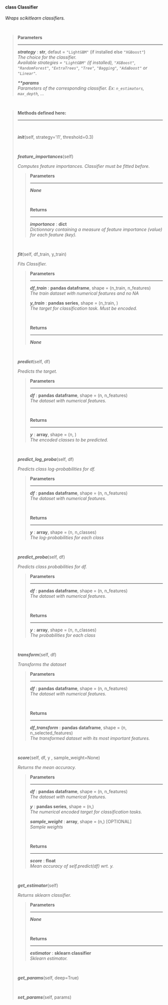 #### class Classifier ####
*Wraps scikitlearn classifiers.* <br/>

<br/>

> **Parameters**
> ___
>  
> ***strategy*** : **str**, defaut = `"LightGBM"` (if installed else `"XGBoost"`) <br/>
> *The choice for the classifier.* <br/>
> *Available strategies = `"LightGBM"` (if installed), `"XGBoost"`, `"RandomForest"`, `"ExtraTrees"`, `"Tree"`, `"Bagging"`, `"AdaBoost"` or `"Linear"`.* 
>
> ***\*\*params*** <br/>
> *Parameters of the corresponding classifier. Ex: `n_estimators`, `max_depth`, ...*

<br/>

> **Methods defined here:**
> ___
>
> <br/>
>
> ***init***(self, strategy='l1', threshold=0.3) 
> 
> <br/>
>
> ***feature_importances***(self) 
>
> *Computes feature importances. Classifier must be fitted before.*
>
>> **Parameters** 
>> ___ 
>>
>> ***None*** 
>>
>> <br/>
>>
>> **Returns** 
>> ___ 
>>
>> ***importance*** : **dict** <br/>
>> *Dictionnary containing a measure of feature importance (value) for each feature (key).*
>
> <br/>
>
> ***fit***(self, df_train, y_train) 
>
> *Fits Classifier.*
>
>> **Parameters** 
>> ___ 
>> 
>> ***df_train*** : **pandas dataframe**, shape = (n_train, n_features) <br/>
>> *The train dataset with numerical features and no NA* 
>>
>> ***y_train*** : **pandas series**, shape = (n_train, ) <br/>
>> *The target for classification task. Must be encoded.* 
>>
>> <br/>
>> 
>> **Returns** 
>> ___ 
>>
>> ***None*** 
>
> <br/>
>
> ***predict***(self, df) 
>
> *Predicts the target.*
>
>> **Parameters** 
>> ___ 
>> 
>> ***df*** : **pandas dataframe**, shape = (n, n_features) <br/>
>> *The dataset with numerical features.* 
>>
>> <br/>
>> 
>> **Returns** 
>> ___ 
>>
>> ***y*** : **array**, shape = (n, ) <br/>
>> *The encoded classes to be predicted.* 
>
> <br/>
>
> ***predict_log_proba***(self, df) 
>
> *Predicts class log-probabilities for df.*
>
>> **Parameters** 
>> ___ 
>> 
>> ***df*** : **pandas dataframe**, shape = (n, n_features) <br/>
>> *The dataset with numerical features.* 
>>
>> <br/>
>> 
>> **Returns** 
>> ___ 
>>
>> ***y*** : **array**, shape = (n, n_classes) <br/>
>> *The log-probabilities for each class* 
>
> <br/>
>
> ***predict_proba***(self, df) 
>
> *Predicts class probabilities for df.*
>
>> **Parameters** 
>> ___ 
>> 
>> ***df*** : **pandas dataframe**, shape = (n, n_features) <br/>
>> *The dataset with numerical features.* 
>>
>> <br/>
>> 
>> **Returns** 
>> ___ 
>>
>> ***y*** : **array**, shape = (n, n_classes) <br/>
>> *The probabilities for each class* 
>
> <br/>
>
> ***transform***(self, df)
>
> *Transforms the dataset*
>
>> **Parameters** 
>> ___ 
>> 
>> ***df*** : **pandas dataframe**, shape = (n, n_features) <br/>
>> *The dataset with numerical features.* 
>>
>> <br/>
>> 
>> **Returns** 
>> ___ 
>>
>> ***df_transform*** : **pandas dataframe**, shape = (n, n_selected_features) <br/>
>> *The transformed dataset with its most important features.* 
>
> <br/>
>
> ***score***(self, df, y , sample_weight=None)
>
> *Returns the mean accuracy.*
>
>> **Parameters** 
>> ___ 
>> 
>> ***df*** : **pandas dataframe**, shape = (n, n_features) <br/>
>> *The dataset with numerical features.* 
>>
>> ***y*** : **pandas series**, shape = (n,) <br/>
>> *The numerical encoded target for classification tasks.*
>>
>> ***sample_weight*** : **array**, shape = (n,) [OPTIONAL]<br/>
>> *Sample weights*
>>
>> <br/>
>>
>> **Returns** 
>> ___ 
>>
>> ***score*** : **float** <br/>
>> *Mean accuracy of self.predict(df) wrt. y.*
>
> <br/>
>
> ***get_estimator***(self)
>
> *Returns sklearn classifier.*
>
>> **Parameters** 
>> ___ 
>>
>> ***None*** 
>>
>> <br/>
>>
>> **Returns** 
>> ___ 
>>
>> ***estimator*** : **sklearn classifier** <br/>
>> *Sklearn estimator.*
>
> <br/>
>
> ***get_params***(self, deep=True)
>
> <br/>
>
> ***set_params***(self, params)

<br/>
<br/>
